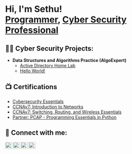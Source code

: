 <h1>Hi, I'm Sethu! <br/><a href="https://github.com/joshmadakor1">Programmer</a>, <a href="https://www.linkedin.com/in/joshmadakor/">Cyber Security Professional</a></h1>

<h2>👨‍💻 Cyber Security Projects:</h2>

- <b>Data Structures and Algorithms Practice (AlgoExpert)</b>
  - [Active Directory Home Lab](https://github.com/sethusandeep1/ActiveDirectoryLab)
  - [Hello World!](https://github.com/joshmadakor1/Algorithms-Practice/LABURL)

<h2>📺 Certifications</h2>

- [Cybersecurity Essentials](file:///C:/Users/sethu/Downloads/Cybersecurity_Essentials_certificate_sethusandeepkadiyala123-gmail-com_de037ff0-1251-4e59-9cdb-f3795f274965.pdf)
- [CCNAv7: Introduction to Networks](https://www.credly.com/badges/7c6df44e-5b0a-4d4f-9cdb-0b45df3c8261/public_url)
- [CCNAv7: Switching, Routing, and Wireless Essentials](https://www.credly.com/badges/2ba3f910-e148-4814-8bc3-73d3ba6954dd/public_url)
- [Partner: PCAP - Programming Essentials in Python](https://www.netacad.com/certificates?issuanceId=7ae036c9-6a06-4982-8dbd-8fc1426adbd3)
  


<h2> 🤳 Connect with me:</h2>

[<img align="left" alt="JoshMadakor | YouTube" width="22px" src="https://cdn.jsdelivr.net/npm/simple-icons@v3/icons/youtube.svg" />][youtube]
[<img align="left" alt="JoshMadakor | Twitter" width="22px" src="https://cdn.jsdelivr.net/npm/simple-icons@v3/icons/twitter.svg" />][twitter]
[<img align="left" alt="JoshMadakor | LinkedIn" width="22px" src="https://cdn.jsdelivr.net/npm/simple-icons@v3/icons/linkedin.svg" />][linkedin]
[<img align="left" alt="JoshMadakor | Instagram" width="22px" src="https://cdn.jsdelivr.net/npm/simple-icons@v3/icons/instagram.svg" />][instagram]

[twitter]: https://twitter.com/joshmadakor
[youtube]: https://www.youtube.com/c/joshmadakor
[instagram]: https://www.instagram.com/joshmadakor/
[linkedin]: https://linkedin.com/in/joshmadakor

<!--
**joshmadakor1/joshmadakor1** is a ✨ _special_ ✨ repository because its `README.md` (this file) appears on your GitHub profile.

Here are some ideas to get you started:

- 🔭 I’m currently working on ...
- 🌱 I’m currently learning ...
- 👯 I’m looking to collaborate on ...
- 🤔 I’m looking for help with ...
- 💬 Ask me about ...
- 📫 How to reach me: ...
- 😄 Pronouns: ...
- ⚡ Fun fact: ...
-->
